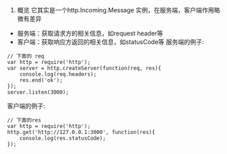 1. 概览
它其实是一个http.Incoming.Message 实例，在服务端，客户端作用略微有差异
* 服务端：获取请求方的相关信息，如request header等
* 客户端：获取响应方返回的相关信息，如statusCode等
服务端的例子:
```
// 下面的 req
var http = require('http');
var server = http.createServer(function(req, res){
    console.log(req.headers);
    res.end('ok');
});
server.listen(3000);
```

客户端的例子:
```
// 下面的res
var http = require('http');
http.get('http://127.0.0.1:3000', function(res){
    console.log(res.statusCode);
});
```
